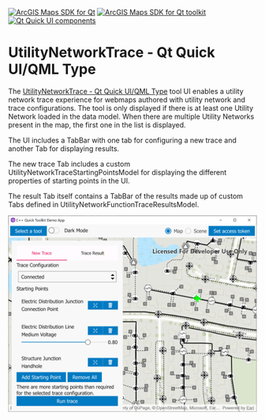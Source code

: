 [![ArcGIS Maps SDK for Qt](https://img.shields.io/badge/ArcGIS%20Maps%20SDK%20for%20Qt-0b5394)](https://developers.arcgis.com/qt/) [![ArcGIS Maps SDK for Qt toolkit](https://img.shields.io/badge/ArcGIS%20Maps%20SDK%20for%20Qt%20toolkit-ea4d13)](https://github.com/Esri/arcgis-maps-sdk-toolkit-qt) [![Qt Quick UI components](https://img.shields.io/badge/Qt%20Qt%20Quick%20UI%20components-ea4d13)](../../toolkitcpp/)

# UtilityNetworkTrace - Qt Quick UI/QML Type

The [UtilityNetworkTrace - Qt Quick UI/QML Type](https://developers.arcgis.com/qt/toolkit/api-reference/qml-esri-arcgisruntime-toolkit-utilitynetworktrace.html) tool UI enables a utility network trace experience for webmaps authored with utility network and  trace configurations. The tool is only displayed if there is at least one Utility Network loaded in the data model. When there are multiple Utility Networks present in the map, the first one in the list is displayed.

The UI includes a TabBar with one tab for configuring a new trace and another Tab for displaying results.

The new trace Tab includes a custom UtilityNetworkTraceStartingPointsModel for displaying the different properties of starting points in the UI.

The result Tab itself contains a TabBar of the results made up of custom Tabs defined in UtilityNetworkFunctionTraceResultsModel.

![UtilityNetworkTrace image](images/UtilityNetworkTrace.png)